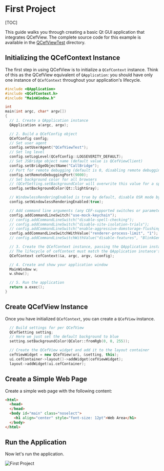 # First Project
[TOC]

This guide walks you through creating a basic Qt GUI application that integrates QCefView. The complete source code for this example is available in the [QCefViewTest](https://github.com/CefView/QCefView/tree/main/example/QCefViewTest) directory.

## Initializing the QCefContext Instance

The first step in using QCefView is to initialize a `QCefContext` instance. Think of this as the QCefView equivalent of `QApplication`: you should have only one instance of `QCefContext` throughout your application's lifecycle.

```cpp
#include <QApplication>
#include <QCefContext.h>
#include "MainWindow.h"

int
main(int argc, char* argv[])
{
  // 1. Create a QApplication instance
  QApplication a(argc, argv);

  // 2. Build a QCefConfig object
  QCefConfig config;
  // Set user agent
  config.setUserAgent("QCefViewTest");
  // Set log level
  config.setLogLevel(QCefConfig::LOGSEVERITY_DEFAULT);
  // Set JSBridge object name (default value is QCefViewClient)
  config.setBridgeObjectName("CallBridge");
  // Port for remote debugging (default is 0, disabling remote debugging)
  config.setRemoteDebuggingPort(9000);
  // Set background color for all browsers
  // (QCefSetting.setBackgroundColor will overwrite this value for a specific browser instance)
  config.setBackgroundColor(Qt::lightGray);

  // WindowlessRenderingEnabled is true by default, disable OSR mode by setting it to false
  config.setWindowlessRenderingEnabled(true);

  // Add command line arguments (any CEF-supported switches or parameters)
  config.addCommandLineSwitch("use-mock-keychain");
  // config.addCommandLineSwitch("disable-spell-checking");
  // config.addCommandLineSwitch("disable-site-isolation-trials");
  // config.addCommandLineSwitch("enable-aggressive-domstorage-flushing");
  config.addCommandLineSwitchWithValue("renderer-process-limit", "1");
  // config.addCommandLineSwitchWithValue("disable-features", "BlinkGenPropertyTrees,TranslateUI,site-per-process");

  // 3. Create the QCefContext instance, passing the QApplication instance and config
  // The lifecycle of cefContext must match the QApplication instance's lifecycle
  QCefContext cefContext(&a, argc, argv, &config);

  // 4. Create and show your application window
  MainWindow w;
  w.show();

  // 5. Run the application
  return a.exec();
}
```

## Create QCefView Instance

Once you have initialized `QCefContext`, you can create a `QCefView` instance.

```cpp
  // Build settings for per QCefView
  QCefSetting setting;
  // Here we just set the default background to blue
  setting.setBackgroundColor(QColor::fromRgb(0, 0, 255));

  // Create the QCefView widget and add it to the layout container
  cefViewWidget = new QCefView(uri, &setting, this);
  ui.cefContainer->layout()->addWidget(cefViewWidget);
  layout->addWidget(ui.cefContainer);
```

## Create a Simple Web Page

Create a simple web page with the following content:

```html
<html>
  <head>
  </head>
  <body id="main" class="noselect">
    <h1 align="center" style="font-size: 12pt">Web Area</h1>
  </body>
</html>
```

## Run the Application

Now let's run the application.

![First Project](/img/guide/first-project.png)